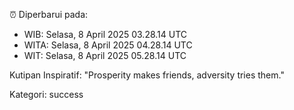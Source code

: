 ⏰ Diperbarui pada:
- WIB: Selasa, 8 April 2025 03.28.14 UTC
- WITA: Selasa, 8 April 2025 04.28.14 UTC
- WIT: Selasa, 8 April 2025 05.28.14 UTC

Kutipan Inspiratif:
"Prosperity makes friends, adversity tries them."


Kategori: success

